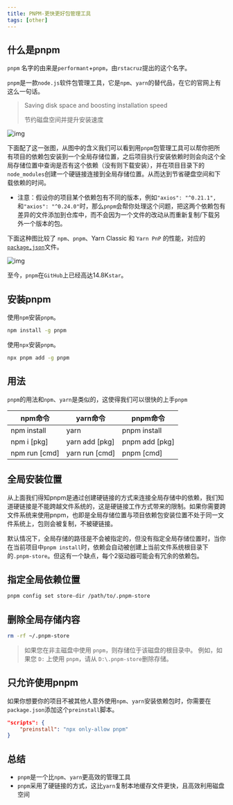 ```yaml
---
title: PNPM-更快更好包管理工具
tags: [other]
---
```


## 什么是pnpm

`pnpm` 名字的由来是`performant`+`pnpm`，由`rstacruz`提出的这个名字。

`pnpm`是一款`node.js`软件包管理工具，它是`npm`、`yarn`的替代品，在它的官网上有这么一句话。

> Saving disk space and boosting installation speed
>
> 节约磁盘空间并提升安装速度

![img](https://pnpm.io/assets/images/cafs-illustration-7be6bd97e43ba11a031b099869321deb.jpg)

下面配了这一张图，从图中的含义我们可以看到用`pnpm`包管理工具可以帮你把所有项目的依赖包安装到一个全局存储位置，之后项目执行安装依赖时则会向这个全局存储位置中查询是否有这个依赖（没有则下载安装），并在项目目录下的`node_modules`创建一个硬链接连接到全局存储位置。从而达到节省硬盘空间和下载依赖的时间。

- 注意：假设你的项目某个依赖包有不同的版本，例如`"axios": "^0.21.1",`和`"axios": "^0.24.0"`时，那么`pnpm`会帮你处理这个问题，把这两个依赖包有差异的文件添加到仓库中，而不会因为一个文件的改动从而重新复制/下载另外一个版本的包。

下面这种图比较了 `npm`、`pnpm`、Yarn Classic 和 `Yarn PnP` 的性能，对应的[`package,json`](https://github.com/pnpm/pnpm.github.io/blob/main/benchmarks/fixtures/alotta-files/package.json)文件。

![img](https://camo.githubusercontent.com/83b108abddef5c40f6afc985fa8214edc92b6f2226a83d577074a720907463c8/68747470733a2f2f706e706d2e696f2f696d672f62656e63686d61726b732f616c6f7474612d66696c65732e737667)

至今，`pnpm`在`GitHub`上已经高达14.8K`star`。

## 安装pnpm

使用`npm`安装`pnpm`。

```bash
npm install -g pnpm
```

使用`npx`安装`pnpm`。

```bash
npx pnpm add -g pnpm
```

## 用法

`pnpm`的用法和`npm`、`yarn`是类似的，这使得我们可以很快的上手`pnpm`

| npm命令       | yarn命令       | pnpm命令       |
| ------------- | -------------- | -------------- |
| npm install   | yarn           | pnpm install   |
| npm i [pkg]   | yarn add [pkg] | pnpm add [pkg] |
| npm run [cmd] | yarn run [cmd] | pnpm [cmd]     |

## 全局安装位置

从上面我们得知pnpm是通过创建硬链接的方式来连接全局存储中的依赖，我们知道硬链接是不能跨越文件系统的，这是硬链接工作方式带来的限制。如果你需要跨文件系统来使用pnpm，也即是全局存储位置与项目依赖包安装位置不处于同一文件系统上，包则会被复制，不被硬链接。

默认情况下，全局存储的路径是不会被指定的，但没有指定全局存储位置时，当你在当前项目中`pnpm install`时，依赖会自动被创建上当前文件系统根目录下的`.pnpm-store`。但这有一个缺点，每个2驱动器可能会有冗余的依赖包。

## 指定全局依赖位置

```bash
pnpm config set store-dir /path/to/.pnpm-store
```

## 删除全局存储内容

```bash
rm -rf ~/.pnpm-store
```

> 如果您在非主磁盘中使用 `pnpm`，则存储位于该磁盘的根目录中。 例如，如果您 `D:` 上使用 `pnpm`，请从 `D:\.pnpm-store`删除存储。

## 只允许使用pnpm

如果你想要你的项目不被其他人意外使用`npm`、`yarn`安装依赖包时，你需要在`package.json`添加这个`preinstall`脚本。

```json
"scripts": {
    "preinstall": "npx only-allow pnpm"
}
```

## 总结

- `pnpm`是一个比`npm`、`yarn`更高效的管理工具
- `pnpm`采用了硬链接的方式，这比`yarn`复制本地缓存文件更快，且高效利用磁盘空间

